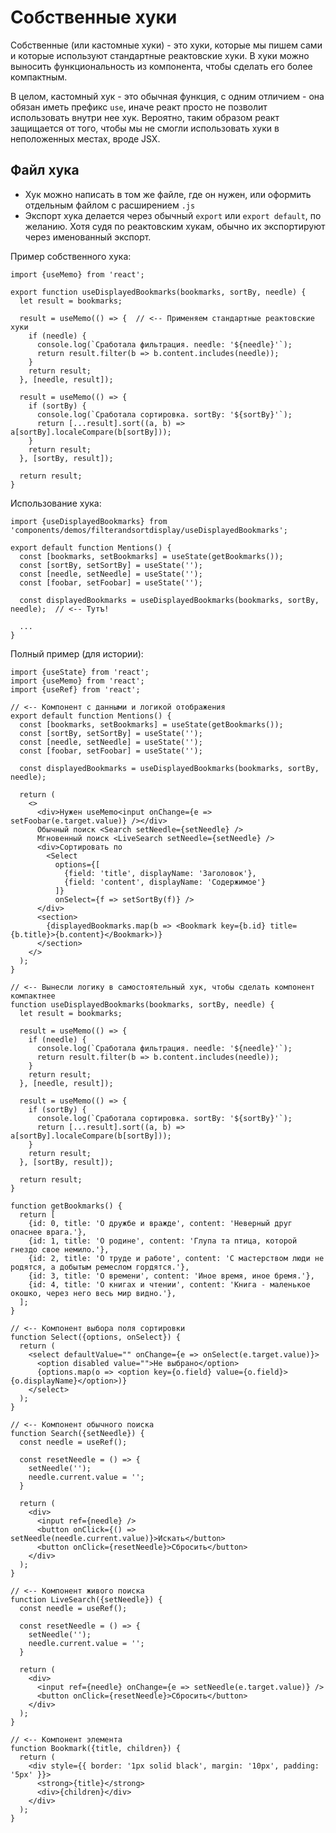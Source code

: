 # Собственные хуки

Собственные (или кастомные хуки) - это хуки, которые мы пишем сами и которые используют стандартные реактовские хуки. В хуки можно выносить функциональность из компонента, чтобы сделать его более компактным.

В целом, кастомный хук - это обычная функция, с одним отличием - она обязан иметь префикс `use`, иначе реакт просто не позволит использовать внутри нее хук. Вероятно, таким образом реакт защищается от того, чтобы мы не смогли использовать хуки в неположенных местах, вроде JSX.

## Файл хука

* Хук можно написать в том же файле, где он нужен, или оформить отдельным файлом с расширением `.js`
* Экспорт хука делается через обычный `export` или `export default`, по желанию. Хотя судя по реактовским хукам, обычно их экспортируют через именованный экспорт.

Пример собственного хука:

```react
import {useMemo} from 'react';

export function useDisplayedBookmarks(bookmarks, sortBy, needle) {
  let result = bookmarks;
  
  result = useMemo(() => {  // <-- Применяем стандартные реактовские хуки
    if (needle) {
      console.log(`Сработала фильтрация. needle: '${needle}'`);
      return result.filter(b => b.content.includes(needle));
    }
    return result;
  }, [needle, result]);

  result = useMemo(() => {
    if (sortBy) {
      console.log(`Сработала сортировка. sortBy: '${sortBy}'`);
      return [...result].sort((a, b) => a[sortBy].localeCompare(b[sortBy]));
    }
    return result;
  }, [sortBy, result]);

  return result;
}
```

Использование хука:

```react
import {useDisplayedBookmarks} from 'components/demos/filterandsortdisplay/useDisplayedBookmarks';

export default function Mentions() {
  const [bookmarks, setBookmarks] = useState(getBookmarks());
  const [sortBy, setSortBy] = useState('');
  const [needle, setNeedle] = useState('');
  const [foobar, setFoobar] = useState('');

  const displayedBookmarks = useDisplayedBookmarks(bookmarks, sortBy, needle);  // <-- Тутъ!

  ...
}
```

Полный пример (для истории):

```react
import {useState} from 'react';
import {useMemo} from 'react';
import {useRef} from 'react';

// <-- Компонент с данными и логикой отображения
export default function Mentions() {
  const [bookmarks, setBookmarks] = useState(getBookmarks());
  const [sortBy, setSortBy] = useState('');
  const [needle, setNeedle] = useState('');
  const [foobar, setFoobar] = useState('');

  const displayedBookmarks = useDisplayedBookmarks(bookmarks, sortBy, needle);

  return (
    <>
      <div>Нужен useMemo<input onChange={e => setFoobar(e.target.value)} /></div>
      Обычный поиск <Search setNeedle={setNeedle} />
      Мгновенный поиск <LiveSearch setNeedle={setNeedle} />
      <div>Сортировать по
        <Select 
          options={[
            {field: 'title', displayName: 'Заголовок'},
            {field: 'content', displayName: 'Содержимое'}
          ]} 
          onSelect={f => setSortBy(f)} />
      </div>
      <section>
        {displayedBookmarks.map(b => <Bookmark key={b.id} title={b.title}>{b.content}</Bookmark>)}
      </section>
    </>
  );
}

// <-- Вынесли логику в самостоятельный хук, чтобы сделать компонент компактнее
function useDisplayedBookmarks(bookmarks, sortBy, needle) {
  let result = bookmarks;
  
  result = useMemo(() => {
    if (needle) {
      console.log(`Сработала фильтрация. needle: '${needle}'`);
      return result.filter(b => b.content.includes(needle));
    }
    return result;
  }, [needle, result]);

  result = useMemo(() => {
    if (sortBy) {
      console.log(`Сработала сортировка. sortBy: '${sortBy}'`);
      return [...result].sort((a, b) => a[sortBy].localeCompare(b[sortBy]));
    }
    return result;
  }, [sortBy, result]);

  return result;
}

function getBookmarks() {
  return [
    {id: 0, title: 'О дружбе и вражде', content: 'Неверный друг опаснее врага.'},
    {id: 1, title: 'О родине', content: 'Глупа та птица, которой гнездо свое немило.'},
    {id: 2, title: 'О труде и работе', content: 'С мастерством люди не родятся, а добытым ремеслом гордятся.'},
    {id: 3, title: 'О времени', content: 'Иное время, иное бремя.'},
    {id: 4, title: 'О книгах и чтении', content: 'Книга - маленькое окошко, через него весь мир видно.'},
  ];
}

// <-- Компонент выбора поля сортировки
function Select({options, onSelect}) {
  return (
    <select defaultValue="" onChange={e => onSelect(e.target.value)}>
      <option disabled value="">Не выбрано</option>
      {options.map(o => <option key={o.field} value={o.field}>{o.displayName}</option>)}
    </select>
  );
}

// <-- Компонент обычного поиска
function Search({setNeedle}) {
  const needle = useRef();

  const resetNeedle = () => {
    setNeedle('');
    needle.current.value = '';
  }

  return (
    <div>
      <input ref={needle} />
      <button onClick={() => setNeedle(needle.current.value)}>Искать</button>
      <button onClick={resetNeedle}>Сбросить</button>
    </div>
  );
}

// <-- Компонент живого поиска
function LiveSearch({setNeedle}) {
  const needle = useRef();

  const resetNeedle = () => {
    setNeedle('');
    needle.current.value = '';
  }

  return (
    <div>
      <input ref={needle} onChange={e => setNeedle(e.target.value)} />
      <button onClick={resetNeedle}>Сбросить</button>
    </div>
  );
}

// <-- Компонент элемента
function Bookmark({title, children}) {
  return (
    <div style={{ border: '1px solid black', margin: '10px', padding: '5px' }}>
      <strong>{title}</strong>
      <div>{children}</div>
    </div>
  );
}
```

